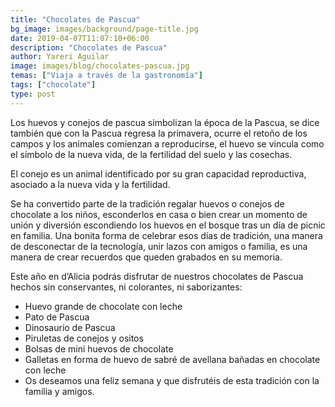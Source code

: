 ```yaml
---
title: "Chocolates de Pascua"
bg_image: images/background/page-title.jpg
date: 2019-04-07T11:07:10+06:00
description: "Chocolates de Pascua"
author: Yareri Aguilar
image: images/blog/chocolates-pascua.jpg
temas: ["Viaja a través de la gastronomía"]
tags: ["chocolate"]
type: post
---
```

Los huevos y conejos de pascua simbolizan la época de la Pascua, se dice también que con la Pascua regresa la primavera, ocurre el retoño de los campos y los animales comienzan a reproducirse, el huevo se vincula como el símbolo de la nueva vida, de la fertilidad del suelo y las cosechas.

El conejo es un animal identificado por su gran capacidad reproductiva, asociado a la nueva vida y la fertilidad.

Se ha convertido parte de la tradición regalar huevos o conejos de chocolate a los niños, esconderlos en casa o bien crear un momento de unión y diversión escondiendo los huevos en el bosque tras un día de picnic en familia. Una bonita forma de celebrar esos días de tradición, una manera de desconectar de la tecnología, unir lazos con amigos o familia,  es una manera de crear recuerdos que queden grabados en su memoria.

Este año en d’Alicia podrás disfrutar de nuestros chocolates de Pascua hechos sin conservantes, ni colorantes, ni saborizantes:

- Huevo grande de chocolate con leche
- Pato de Pascua
- Dinosaurio de Pascua
- Piruletas de conejos y ositos
- Bolsas de mini huevos de chocolate
- Galletas en forma de huevo de sabré de avellana bañadas en chocolate con leche
- Os deseamos una feliz semana y que disfrutéis de esta tradición con la familia y amigos.
